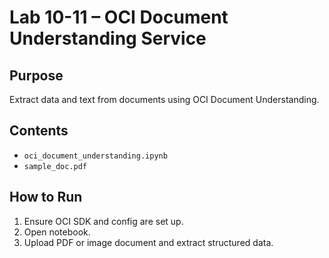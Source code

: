 # Lab 10-11 – OCI Document Understanding Service

## **Purpose**
Extract data and text from documents using OCI Document Understanding.

## **Contents**
- `oci_document_understanding.ipynb`
- `sample_doc.pdf`

## **How to Run**
1. Ensure OCI SDK and config are set up.
2. Open notebook.
3. Upload PDF or image document and extract structured data.

